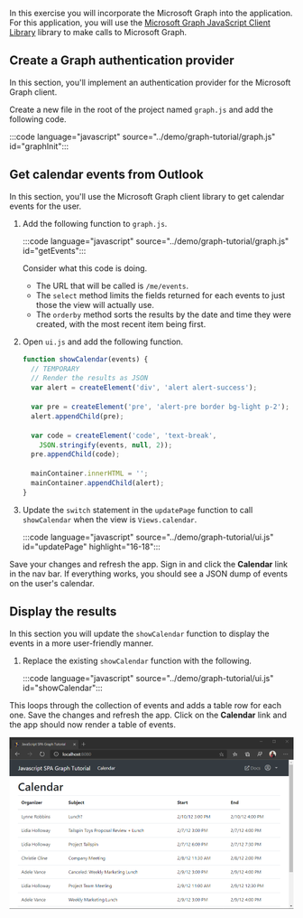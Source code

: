 <!-- markdownlint-disable MD002 MD041 -->

In this exercise you will incorporate the Microsoft Graph into the application. For this application, you will use the [Microsoft Graph JavaScript Client Library](https://github.com/microsoftgraph/msgraph-sdk-javascript) library to make calls to Microsoft Graph.

## Create a Graph authentication provider

In this section, you'll implement an authentication provider for the Microsoft Graph client.

Create a new file in the root of the project named `graph.js` and add the following code.

:::code language="javascript" source="../demo/graph-tutorial/graph.js" id="graphInit":::

## Get calendar events from Outlook

In this section, you'll use the Microsoft Graph client library to get calendar events for the user.

1. Add the following function to `graph.js`.

    :::code language="javascript" source="../demo/graph-tutorial/graph.js" id="getEvents":::

    Consider what this code is doing.

    - The URL that will be called is `/me/events`.
    - The `select` method limits the fields returned for each events to just those the view will actually use.
    - The `orderby` method sorts the results by the date and time they were created, with the most recent item being first.

1. Open `ui.js` and add the following function.

    ```javascript
    function showCalendar(events) {
      // TEMPORARY
      // Render the results as JSON
      var alert = createElement('div', 'alert alert-success');

      var pre = createElement('pre', 'alert-pre border bg-light p-2');
      alert.appendChild(pre);

      var code = createElement('code', 'text-break',
        JSON.stringify(events, null, 2));
      pre.appendChild(code);

      mainContainer.innerHTML = '';
      mainContainer.appendChild(alert);
    }
    ```

1. Update the `switch` statement in the `updatePage` function to call `showCalendar` when the view is `Views.calendar`.

    :::code language="javascript" source="../demo/graph-tutorial/ui.js" id="updatePage" highlight="16-18":::

Save your changes and refresh the app. Sign in and click the **Calendar** link in the nav bar. If everything works, you should see a JSON dump of events on the user's calendar.

## Display the results

In this section you will update the `showCalendar` function to display the events in a more user-friendly manner.

1. Replace the existing `showCalendar` function with the following.

    :::code language="javascript" source="../demo/graph-tutorial/ui.js" id="showCalendar":::

This loops through the collection of events and adds a table row for each one. Save the changes and refresh the app. Click on the **Calendar** link and the app should now render a table of events.

![A screenshot of the table of events](./images/calendar-list.png)
